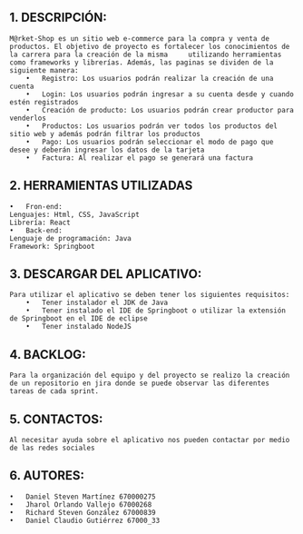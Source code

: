 ## 1.	DESCRIPCIÓN: 
    M@rket-Shop es un sitio web e-commerce para la compra y venta de productos. El objetivo de proyecto es fortalecer los conocimientos de la carrera para la creación de la misma     utilizando herramientas como frameworks y librerías. Además, las paginas se dividen de la siguiente manera:
        •	Registro: Los usuarios podrán realizar la creación de una cuenta
        •	Login: Los usuarios podrán ingresar a su cuenta desde y cuando estén registrados
        •	Creación de producto: Los usuarios podrán crear productor para venderlos
        •	Productos: Los usuarios podrán ver todos los productos del sitio web y además podrán filtrar los productos
        •	Pago: Los usuarios podrán seleccionar el modo de pago que desee y deberán ingresar los datos de la tarjeta
        •	Factura: Al realizar el pago se generará una factura

## 2.	HERRAMIENTAS UTILIZADAS 
    •	Fron-end:
    Lenguajes: Html, CSS, JavaScript
    Librería: React
    •	Back-end:
    Lenguaje de programación: Java
    Framework: Springboot
## 3.	DESCARGAR DEL APLICATIVO:
    Para utilizar el aplicativo se deben tener los siguientes requisitos:
        •	Tener instalador el JDK de Java
        •	Tener instalado el IDE de Springboot o utilizar la extensión de Springboot en el IDE de eclipse
        •	Tener instalado NodeJS
## 4.	BACKLOG:
    Para la organización del equipo y del proyecto se realizo la creación de un repositorio en jira donde se puede observar las diferentes tareas de cada sprint.
## 5.	CONTACTOS: 
    Al necesitar ayuda sobre el aplicativo nos pueden contactar por medio de las redes sociales
## 6.	AUTORES:
    •	Daniel Steven Martínez 670000275
    •	Jharol Orlando Vallejo 67000268
    •	Richard Steven González 67000839
    •	Daniel Claudio Gutiérrez 67000_33
